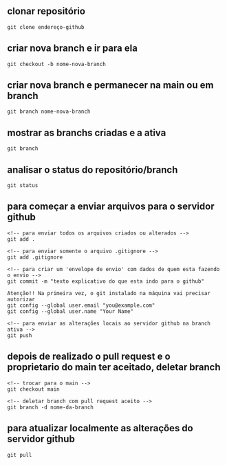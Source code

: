 ## clonar repositório

    git clone endereço-github

## criar nova branch e ir para ela
    git checkout -b nome-nova-branch

## criar nova branch e permanecer na main ou em branch
    git branch nome-nova-branch

## mostrar as branchs criadas e a ativa
    git branch

## analisar o status do repositório/branch
    git status

## para começar a enviar arquivos para o servidor github
    <!-- para enviar todos os arquivos criados ou alterados -->
    git add . 

    <!-- para enviar somente o arquivo .gitignore -->
    git add .gitignore

    <!-- para criar um 'envelope de envio' com dados de quem esta fazendo o envio -->
    git commit -m "texto explicativo do que esta indo para o github"

    Atenção!! Na primeira vez, o git instalado na máquina vai precisar autorizar
    git config --global user.email "you@example.com"
    git config --global user.name "Your Name"

    <!-- para enviar as alterações locais ao servidor github na branch ativa -->
    git push

## depois de realizado o pull request e o proprietario do main ter aceitado, deletar branch

    <!-- trocar para o main -->
    git checkout main

    <!-- deletar branch com pull request aceito -->
    git branch -d nome-da-branch

## para atualizar localmente as alterações do servidor github

    git pull